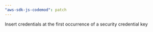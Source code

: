 ```yaml
---
"aws-sdk-js-codemod": patch
---
```


Insert credentials at the first occurrence of a security credential key
